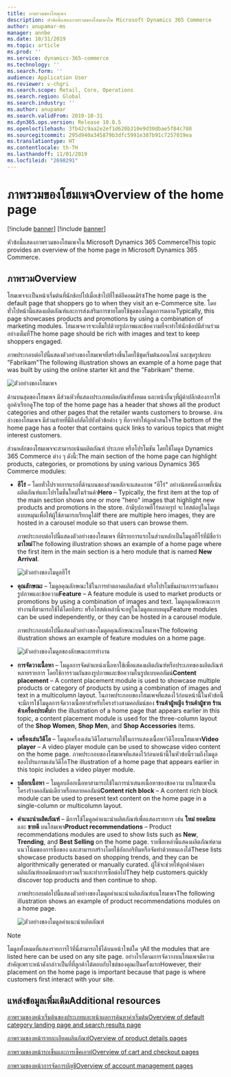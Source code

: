 ```yaml
---
title: ภาพรวมของโฮมเพจ
description: หัวข้อนี้แสดงภาพรวมของโฮมเพจใน Microsoft Dynamics 365 Commerce
author: anupamar-ms
manager: annbe
ms.date: 10/31/2019
ms.topic: article
ms.prod: ''
ms.service: dynamics-365-commerce
ms.technology: ''
ms.search.form: ''
audience: Application User
ms.reviewer: v-chgri
ms.search.scope: Retail, Core, Operations
ms.search.region: Global
ms.search.industry: ''
ms.author: anupamar
ms.search.validFrom: 2019-10-31
ms.dyn365.ops.version: Release 10.0.5
ms.openlocfilehash: 3fb42c9aa2e2ef1d620b310e9d30dbae5f84c788
ms.sourcegitcommit: 295d940a345879b3dfc5991e387b91c7257019ea
ms.translationtype: HT
ms.contentlocale: th-TH
ms.lasthandoff: 11/01/2019
ms.locfileid: "2698291"
---
```

# <a name="overview-of-the-home-page"></a><span data-ttu-id="c1231-103">ภาพรวมของโฮมเพจ</span><span class="sxs-lookup"><span data-stu-id="c1231-103">Overview of the home page</span></span>

[!include [banner](includes/preview-banner.md)]
[!include [banner](includes/banner.md)]

<span data-ttu-id="c1231-104">หัวข้อนี้แสดงภาพรวมของโฮมเพจใน Microsoft Dynamics 365 Commerce</span><span class="sxs-lookup"><span data-stu-id="c1231-104">This topic provides an overview of the home page in Microsoft Dynamics 365 Commerce.</span></span>

## <a name="overview"></a><span data-ttu-id="c1231-105">ภาพรวม</span><span class="sxs-lookup"><span data-stu-id="c1231-105">Overview</span></span>

<span data-ttu-id="c1231-106">โฮมเพจจะเป็นหน้าเริ่มต้นที่นักช้อปไปเมื่อเข้าไปที่ไซต์อีคอมเมิร์ซ</span><span class="sxs-lookup"><span data-stu-id="c1231-106">The home page is the default page that shoppers go to when they visit an e-Commerce site.</span></span> <span data-ttu-id="c1231-107">โดยทั่วไปหน้านี้แสดงผลิตภัณฑ์และการส่งเสริมการขายโดยใช้ชุดของโมดูลการตลาด</span><span class="sxs-lookup"><span data-stu-id="c1231-107">Typically, this page showcases products and promotions by using a combination of marketing modules.</span></span> <span data-ttu-id="c1231-108">โฮมเพจควรจะเต็มไปด้วยรูปภาพและข้อความที่จะทำให้นักช้อปมีส่วนร่วมอย่างเต็มที่</span><span class="sxs-lookup"><span data-stu-id="c1231-108">The home page should be rich with images and text to keep shoppers engaged.</span></span>

<span data-ttu-id="c1231-109">ภาพประกอบต่อไปนี้แสดงตัวอย่างของโฮมเพจที่สร้างขึ้นโดยใช้ชุดเริ่มต้นออนไลน์ และชุดรูปแบบ "Fabrikam"</span><span class="sxs-lookup"><span data-stu-id="c1231-109">The following illustration shows an example of a home page that was built by using the online starter kit and the "Fabrikam" theme.</span></span>

![ตัวอย่างของโฮมเพจ](./media/Homepage2.PNG)

<span data-ttu-id="c1231-111">ด้านบนสุดของโฮมเพจ มีส่วนหัวที่แสดงประเภทผลิตภัณฑ์ทั้งหมด และหน้าอื่นๆที่ผู้ค้าปลีกต้องการให้ลูกค้าเรียกดู</span><span class="sxs-lookup"><span data-stu-id="c1231-111">The top of the home page has a header that shows all the product categories and other pages that the retailer wants customers to browse.</span></span> <span data-ttu-id="c1231-112">ด้านล่างของโฮมเพจ มีส่วนท้ายที่มีลิงก์ลัดไปยังหัวข้อต่าง ๆ ที่อาจทำให้ลูกค้าสนใจ</span><span class="sxs-lookup"><span data-stu-id="c1231-112">The bottom of the home page has a footer that contains quick links to various topics that might interest customers.</span></span>

<span data-ttu-id="c1231-113">ส่วนหลักของโฮมเพจจะสามารถเน้นผลิตภัณฑ์ ประเภท หรือโปรโมชัน โดยใช้โมดูล Dynamics 365 Commerce ต่าง ๆ ดังนี้:</span><span class="sxs-lookup"><span data-stu-id="c1231-113">The main section of the home page can highlight products, categories, or promotions by using various Dynamics 365 Commerce modules:</span></span>

- <span data-ttu-id="c1231-114">**ฮีโร่** – โดยทั่วไปรายการแรกที่ด้านบนของส่วนหลักจะแสดงภาพ "ฮีโร่" อย่างน้อยหนึ่งภาพที่เน้นผลิตภัณฑ์และโปรโมชั่นใหม่ในร้านค้า</span><span class="sxs-lookup"><span data-stu-id="c1231-114">**Hero** – Typically, the first item at the top of the main section shows one or more "hero" images that highlight new products and promotions in the store.</span></span> <span data-ttu-id="c1231-115">ถ้ามีรูปภาพฮีโร่หลายรูป จะโฮสต์อยู่ในโมดูลแบบหมุนเพื่อให้ผู้ใช้สามารถเรียกดูได้</span><span class="sxs-lookup"><span data-stu-id="c1231-115">If there are multiple hero images, they are hosted in a carousel module so that users can browse them.</span></span>

    <span data-ttu-id="c1231-116">ภาพประกอบต่อไปนี้แสดงตัวอย่างของโฮมเพจ ที่มีรายการแรกในส่วนหลักเป็นโมดูลฮีโร่ที่มีชื่อว่า **มาใหม่**</span><span class="sxs-lookup"><span data-stu-id="c1231-116">The following illustration shows an example of a home page where the first item in the main section is a hero module that is named **New Arrival**.</span></span>

    ![ตัวอย่างของโมดูลฮีโร่](./media/Hero.PNG)

- <span data-ttu-id="c1231-118">**คุณลักษณะ** – โมดูลคุณลักษณะใช้ในการทำตลาดผลิตภัณฑ์ หรือโปรโมชันผ่านการรวมกันของรูปภาพและข้อความ</span><span class="sxs-lookup"><span data-stu-id="c1231-118">**Feature** – A feature module is used to market products or promotions by using a combination of images and text.</span></span> <span data-ttu-id="c1231-119">โมดูลคุณลักษณะการทำงานที่สามารถใช้ได้โดยอิสระ หรือโฮสต์เหล่านี้จะอยู่ในโมดูลแบบหมุน</span><span class="sxs-lookup"><span data-stu-id="c1231-119">Feature modules can be used independently, or they can be hosted in a carousel module.</span></span>

    <span data-ttu-id="c1231-120">ภาพประกอบต่อไปนี้แสดงตัวอย่างของโมดูลคุณลักษณะบนโฮมเพจ</span><span class="sxs-lookup"><span data-stu-id="c1231-120">The following illustration shows an example of feature modules on a home page.</span></span>

    ![ตัวอย่างของโมดูลของลักษณะการทำงาน](./media/Feature.PNG)

- <span data-ttu-id="c1231-122">**การจัดวางเนื้อหา** – โมดูลการจัดตำแหน่งเนื้อหาใช้เพื่อแสดงผลิตภัณฑ์หรือประเภทของผลิตภัณฑ์หลายรายการ โดยใช้การรวมกันของรูปภาพและข้อความในรูปแบบคอลัมน์</span><span class="sxs-lookup"><span data-stu-id="c1231-122">**Content placement** – A content placement module is used to showcase multiple products or category of products by using a combination of images and text in a multicolumn layout.</span></span> <span data-ttu-id="c1231-123">ในภาพประกอบของโฮมเพจที่แสดงไว้ก่อนหน้านี้ในหัวข้อนี้ จะมีการใช้โมดูลการจัดวางเนื้อหาสำหรับโครงร่างสามคอลัมน์ของ **ร้านค้าผู้หญิง** **ร้านค้าผู้ชาย** **ร้านค้าเครื่องประดับ**</span><span class="sxs-lookup"><span data-stu-id="c1231-123">In the illustration of a home page that appears earlier in this topic, a content placement module is used for the three-column layout of the **Shop Women**, **Shop Men**, and **Shop Accessories** items.</span></span>
- <span data-ttu-id="c1231-124">**เครื่องเล่นวิดีโอ** – โมดูลเครื่องเล่นวิดีโอสามารถใช้ในการแสดงเนื้อหาวิดีโอบนโฮมเพจ</span><span class="sxs-lookup"><span data-stu-id="c1231-124">**Video player** – A video player module can be used to showcase video content on the home page.</span></span> <span data-ttu-id="c1231-125">ภาพประกอบของโฮมเพจที่แสดงไว้ก่อนหน้านี้ในหัวข้อนี้รวมถึงโมดูลของโปรแกรมเล่นวิดีโอ</span><span class="sxs-lookup"><span data-stu-id="c1231-125">The illustration of a home page that appears earlier in this topic includes a video player module.</span></span>
- <span data-ttu-id="c1231-126">**บล็อกเนื้อหา** – โมดูลบล็อกเนื้อหาสามารถใช้ในการนำเสนอเนื้อหาของข้อความ บนโฮมเพจในโครงร่างคอลัมน์เดียวหรือหลายคอลัมน์</span><span class="sxs-lookup"><span data-stu-id="c1231-126">**Content rich block** – A content rich block module can be used to present text content on the home page in a single-column or multicolumn layout.</span></span>
- <span data-ttu-id="c1231-127">**คำแนะนำผลิตภัณฑ์** – มีการใช้โมดูลคำแนะนำผลิตภัณฑ์เพื่อแสดงรายการ เช่น **ใหม่** **ยอดนิยม** และ **ขายดี** บนโฮมเพจ</span><span class="sxs-lookup"><span data-stu-id="c1231-127">**Product recommendations** – Product recommendations modules are used to show lists such as **New**, **Trending**, and **Best Selling** on the home page.</span></span> <span data-ttu-id="c1231-128">รายชื่อเหล่านี้แสดงผลิตภัณฑ์ตามแนวโน้มของการซื้อของ และสามารถสร้างโดยใช้อัลกอริทึมหรือจัดทำด้วยตนเองได้</span><span class="sxs-lookup"><span data-stu-id="c1231-128">These lists showcase products based on shopping trends, and they can be algorithmically generated or manually curated.</span></span> <span data-ttu-id="c1231-129">ผู้ใช้จะช่วยให้ลูกค้าค้นหาผลิตภัณฑ์ยอดนิยมอย่างรวดเร็วและทำการซื้อต่อไป</span><span class="sxs-lookup"><span data-stu-id="c1231-129">They help customers quickly discover top products and then continue to shop.</span></span>

    <span data-ttu-id="c1231-130">ภาพประกอบต่อไปนี้แสดงตัวอย่างของโมดูลคำแนะนำผลิตภัณฑ์บนโฮมเพจ</span><span class="sxs-lookup"><span data-stu-id="c1231-130">The following illustration shows an example of product recommendations modules on a home page.</span></span>

    ![ตัวอย่างของโมดูลคำแนะนำผลิตภัณฑ์](./media/Recommendations.PNG)

> [!NOTE]
> <span data-ttu-id="c1231-132">โมดูลทั้งหมดที่แสดงรายการไว้ที่นี่สามารถใช้ได้บนหน้าไซต์ใด ๆ</span><span class="sxs-lookup"><span data-stu-id="c1231-132">All the modules that are listed here can be used on any site page.</span></span> <span data-ttu-id="c1231-133">อย่างไรก็ตามการจัดวางบนโฮมเพจมีความสำคัญเพราะหน้าดังกล่าวเป็นที่ที่ลูกค้าโต้ตอบกับไซต์ของคุณเป็นครั้งแรก</span><span class="sxs-lookup"><span data-stu-id="c1231-133">However, their placement on the home page is important because that page is where customers first interact with your site.</span></span>

## <a name="additional-resources"></a><span data-ttu-id="c1231-134">แหล่งข้อมูลเพิ่มเติม</span><span class="sxs-lookup"><span data-stu-id="c1231-134">Additional resources</span></span>

[<span data-ttu-id="c1231-135">ภาพรวมของหน้าเริ่มต้นของประเภทและหน้าผลการค้นหาค่าเริ่มต้น</span><span class="sxs-lookup"><span data-stu-id="c1231-135">Overview of default category landing page and search results page</span></span>](category-search-page-overview.md)

[<span data-ttu-id="c1231-136">ภาพรวมของหน้ารายละเอียดผลิตภัณฑ์</span><span class="sxs-lookup"><span data-stu-id="c1231-136">Overview of product details pages</span></span>](quick-tour-pdp.md)

[<span data-ttu-id="c1231-137">ภาพรวมของหน้ารถเข็นและการเช็คเอาท์</span><span class="sxs-lookup"><span data-stu-id="c1231-137">Overview of cart and checkout pages</span></span>](quick-tour-cart-checkout.md)

[<span data-ttu-id="c1231-138">ภาพรวมของหน้าการจัดการบัญชี</span><span class="sxs-lookup"><span data-stu-id="c1231-138">Overview of account management pages</span></span>](quick-tour-account-management.md)
